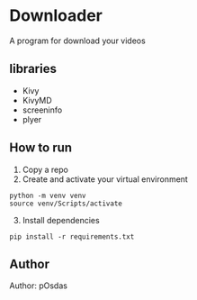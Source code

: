 # Downloader

A program for download your videos

## libraries
* Kivy
* KivyMD
* screeninfo
* plyer

## How to run

1. Copy a repo
2. Create and activate your virtual environment 
```commandline
python -m venv venv
source venv/Scripts/activate
```  
3. Install dependencies
```commandline
pip install -r requirements.txt
```

## Author
Author: pOsdas